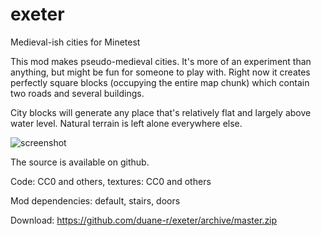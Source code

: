 # exeter
Medieval-ish cities for Minetest

This mod makes pseudo-medieval cities. It's more of an experiment than anything, but might be fun for someone to play with. Right now it creates perfectly square blocks (occupying the entire map chunk) which contain two roads and several buildings.

City blocks will generate any place that's relatively flat and largely above water level. Natural terrain is left alone everywhere else.

![screenshot](https://github.com/duane-r/exeter/raw/master/textures/exeter_01.jpg)

The source is available on github.

Code: CC0 and others, textures: CC0 and others

Mod dependencies: default, stairs, doors

Download: https://github.com/duane-r/exeter/archive/master.zip
